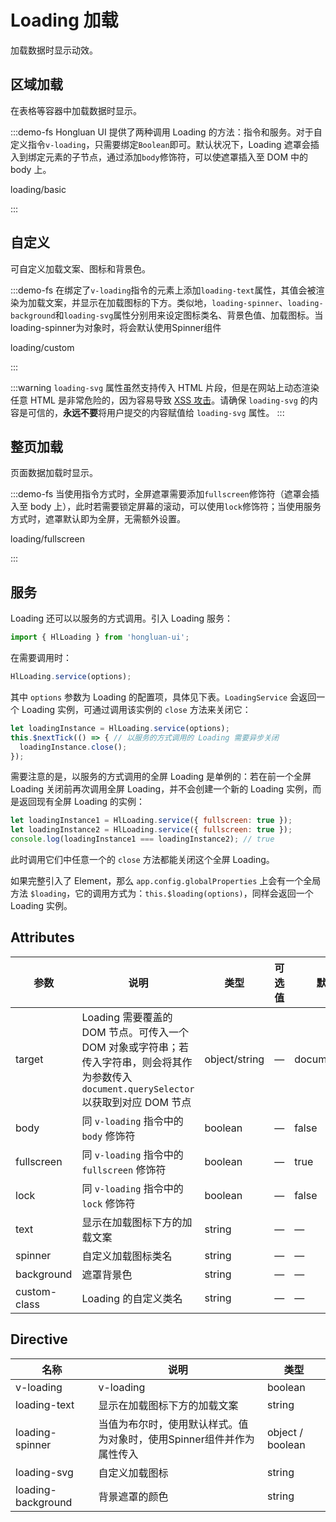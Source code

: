 # Loading 加载

加载数据时显示动效。

## 区域加载

在表格等容器中加载数据时显示。

:::demo-fs Hongluan UI 提供了两种调用 Loading 的方法：指令和服务。对于自定义指令`v-loading`，只需要绑定`Boolean`即可。默认状况下，Loading 遮罩会插入到绑定元素的子节点，通过添加`body`修饰符，可以使遮罩插入至 DOM 中的 body 上。

loading/basic

:::

## 自定义

可自定义加载文案、图标和背景色。

:::demo-fs 在绑定了`v-loading`指令的元素上添加`loading-text`属性，其值会被渲染为加载文案，并显示在加载图标的下方。类似地，`loading-spinner`、`loading-background`和`loading-svg`属性分别用来设定图标类名、背景色值、加载图标。当loading-spinner为对象时，将会默认使用Spinner组件

loading/custom

:::

:::warning
`loading-svg` 属性虽然支持传入 HTML 片段，但是在网站上动态渲染任意 HTML 是非常危险的，因为容易导致 [XSS 攻击](https://en.wikipedia.org/wiki/Cross-site_scripting)。请确保 `loading-svg` 的内容是可信的，**永远不要**将用户提交的内容赋值给 `loading-svg` 属性。
:::

## 整页加载

页面数据加载时显示。

:::demo-fs 当使用指令方式时，全屏遮罩需要添加`fullscreen`修饰符（遮罩会插入至 body 上），此时若需要锁定屏幕的滚动，可以使用`lock`修饰符；当使用服务方式时，遮罩默认即为全屏，无需额外设置。

loading/fullscreen

:::

## 服务
Loading 还可以以服务的方式调用。引入 Loading 服务：
```javascript
import { HlLoading } from 'hongluan-ui';
```
在需要调用时：
```javascript
HlLoading.service(options);
```
其中 `options` 参数为 Loading 的配置项，具体见下表。`LoadingService` 会返回一个 Loading 实例，可通过调用该实例的 `close` 方法来关闭它：
```javascript
let loadingInstance = HlLoading.service(options);
this.$nextTick(() => { // 以服务的方式调用的 Loading 需要异步关闭
  loadingInstance.close();
});
```
需要注意的是，以服务的方式调用的全屏 Loading 是单例的：若在前一个全屏 Loading 关闭前再次调用全屏 Loading，并不会创建一个新的 Loading 实例，而是返回现有全屏 Loading 的实例：
```javascript
let loadingInstance1 = HlLoading.service({ fullscreen: true });
let loadingInstance2 = HlLoading.service({ fullscreen: true });
console.log(loadingInstance1 === loadingInstance2); // true
```
此时调用它们中任意一个的 `close` 方法都能关闭这个全屏 Loading。

如果完整引入了 Element，那么 `app.config.globalProperties` 上会有一个全局方法 `$loading`，它的调用方式为：`this.$loading(options)`，同样会返回一个 Loading 实例。

## Attributes
| 参数      | 说明          | 类型      | 可选值                           | 默认值  |
|---------- |-------------- |---------- |--------------------------------  |-------- |
| target | Loading 需要覆盖的 DOM 节点。可传入一个 DOM 对象或字符串；若传入字符串，则会将其作为参数传入 `document.querySelector`以获取到对应 DOM 节点 | object/string | — | document.body |
| body | 同 `v-loading` 指令中的 `body` 修饰符 | boolean | — | false |
| fullscreen | 同 `v-loading` 指令中的 `fullscreen` 修饰符 | boolean | — | true |
| lock | 同 `v-loading` 指令中的 `lock` 修饰符 | boolean | — | false |
| text | 显示在加载图标下方的加载文案 | string | — | — |
| spinner | 自定义加载图标类名 | string | — | — |
| background | 遮罩背景色 | string | — | — |
| custom-class | Loading 的自定义类名 | string | — | — |

## Directive
| 名称      | 说明          | 类型      |
|---------- |-------------- |---------- |
| v-loading | v-loading | boolean |
| loading-text | 显示在加载图标下方的加载文案 | string |
| loading-spinner | 当值为布尔时，使用默认样式。值为对象时，使用Spinner组件并作为属性传入 | object / boolean |
| loading-svg| 自定义加载图标 | string |
| loading-background | 背景遮罩的颜色 | string |
